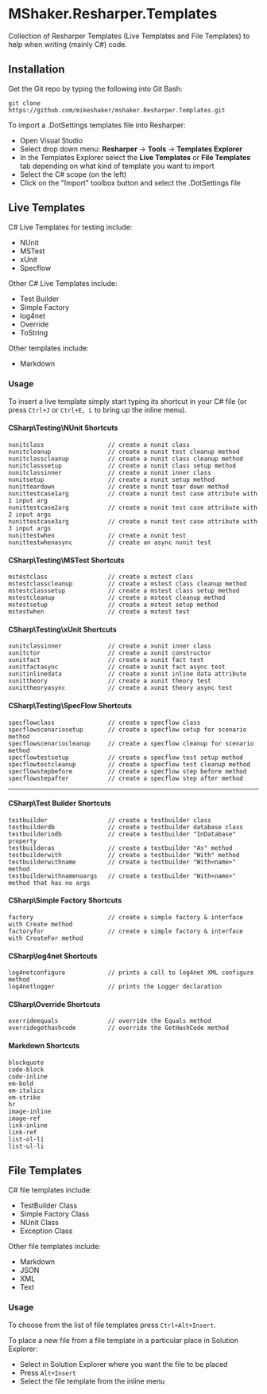 # MShaker.Resharper.Templates

Collection of Resharper Templates (Live Templates and File Templates) to help when writing (mainly C#) code.

## Installation

Get the Git repo by typing the following into Git Bash:

`git clone https://github.com/mikeshaker/mshaker.Resharper.Templates.git`

To import a .DotSettings templates file into Resharper:

- Open Visual Studio
- Select drop down menu: **Resharper** -> **Tools** -> **Templates Explorer**
- In the Templates Explorer select the **Live Templates** or **File Templates** tab depending on what kind of template you want to import
- Select the C# scope (on the left) 
- Click on the "Import" toolbox button and select the .DotSettings file

## Live Templates

C# Live Templates for testing include:

- NUnit
- MSTest
- xUnit
- Specflow

Other C# Live Templates include:

- Test Builder
- Simple Factory
- log4net
- Override
- ToString

Other templates include:

- Markdown

### Usage

To insert a live template simply start typing its shortcut in your C# file (or press `Ctrl+J` or `Ctrl+E, L` to bring up the inline menu).

#### CSharp\Testing\NUnit Shortcuts

```
nunitclass                  // create a nunit class
nunitcleanup                // create a nunit test cleanup method
nunitclasscleanup           // create a nunit class cleanup method
nunitclasssetup             // create a nunit class setup method
nunitclassinner             // create a nunit inner class
nunitsetup                  // create a nunit setup method
nunitteardown               // create a nunit tear down method
nunittestcase1arg           // create a nunit test case attribute with 1 input arg
nunittestcase2arg           // create a nunit test case attribute with 2 input args
nunittestcase3arg           // create a nunit test case attribute with 3 input args
nunittestwhen               // create a nunit test
nunittestwhenasync          // create an async nunit test
```

#### CSharp\Testing\MSTest Shortcuts

```
mstestclass                 // create a mstest class
mstestclasscleanup          // create a mstest class cleanup method
mstestclasssetup            // create a mstest class setup method
mstestcleanup               // create a mstest cleanup method
mstestsetup                 // create a mstest setup method
mstestwhen                  // create a mstest test
```

#### CSharp\Testing\xUnit Shortcuts

```
xunitclassinner             // create a xunit inner class
xunitctor                   // create a xunit constructor
xunitfact                   // create a xunit fact test
xunitfactasync              // create a xunit fact async test
xunitinlinedata             // create a xunit inline data attribute
xunittheory                 // create a xunit theory test
xunittheoryasync            // create a xunit theory async test
```

#### CSharp\Testing\SpecFlow Shortcuts

```
specflowclass               // create a specflow class
specflowscenariosetup       // create a specflow setup for scenario method
specflowscenariocleanup     // create a specflow cleanup for scenario method
specflowtestsetup           // create a specflow test setup method
specflowtestcleanup         // create a specflow test cleanup method
specflowstepbefore          // create a specflow step before method
specflowstepafter           // create a specflow step after method
```

---


#### CSharp\Test Builder Shortcuts

```
testbuilder                 // create a testbuilder class
testbuilderdb               // create a testbuilder database class
testbuilderindb             // create a testbuilder "InDatabase" property
testbuilderas               // create a testbuilder "As" method
testbuilderwith             // create a testbuilder "With" method
testbuilderwithname         // create a testbuilder "With<name>" method
testbuilderwithnamenoargs   // create a testbuilder "With<name>" method that has no args
```

#### CSharp\Simple Factory Shortcuts

```
factory                     // create a simple factory & interface with Create method
factoryfor                  // create a simple factory & interface with CreateFor method
```

#### CSharp\log4net Shortcuts

```
log4netconfigure            // prints a call to log4net XML configure method
log4netlogger               // prints the Logger declaration
```

#### CSharp\Override Shortcuts

```
overrideequals              // override the Equals method
overridegethashcode         // override the GetHashCode method 
```

#### Markdown Shortcuts

```
blockquote
code-block
code-inline
em-bold
em-italics
em-strike
hr
image-inline
image-ref
link-inline
link-ref
list-ol-li
list-ul-li
```

## File Templates

C# file templates include:

- TestBuilder Class
- Simple Factory Class
- NUnit Class
- Exception Class

Other file templates include:

- Markdown
- JSON
- XML
- Text

### Usage

To choose from the list of file templates press `Ctrl+Alt+Insert`.

To place a new file from a file template in a particular place in Solution Explorer:

- Select in Solution Explorer where you want the file to be placed
- Press `Alt+Insert`
- Select the file template from the inline menu

